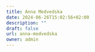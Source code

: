 ```yaml
---
title: Anna Medvedska
date: 2024-06-26T15:02:56+02:00
description: ""
draft: false
url: anna-medvedska
owner: admin
---
```


<!-- SECTION BREAK -->
